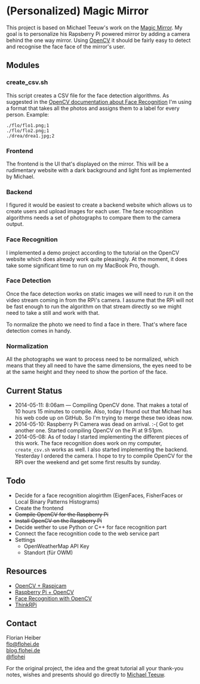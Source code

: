 # (Personalized) Magic Mirror

This project is based on Michael Teeuw's work on the [Magic Mirror][1]. My goal is to personalize his Rapsberry Pi powered mirror by adding a camera behind the one way mirror. Using [OpenCV][2] it should be fairly easy to detect and recognise the face face of the
mirror's user.

## Modules

### create_csv.sh

This script creates a CSV file for the face detection algorithms. As suggested in the [OpenCV documentation about Face Recognition][3] I'm using a format that takes all the photos and assigns them to a label for every person. Example:

	./flo/flo1.png;1
	./flo/flo2.png;1
	./drea/drea1.jpg;2
	
### Frontend

The frontend is the UI that's displayed on the mirror. This will be a rudimentary website with a dark background and light font as implemented by Michael.

### Backend

I figured it would be easiest to create a backend website which allows us to create users and upload images for each user. The face recognition algorithms needs a set of photographs to compare them to the camera output.

### Face Recognition

I implemented a demo project according to the tutorial on the OpenCV website which does already work quite pleasingly. At the moment, it does take some significant time to run on my MacBook Pro, though.

### Face Detection

Once the face detection works on static images we will need to run it on the video stream coming in from the RPi's camera. I assume that the RPi will not be fast enough to run the algorithm on that stream directly so we might need to take a still and work with that.  

To normalize the photo we need to find a face in there. That's where face detection comes in handy.

### Normalization

All the photographs we want to process need to be normalized, which means that they all need to have the same dimensions, the eyes need to be at the same height and they need to show the portion of the face.

## Current Status

* 2014-05-11: 8:06am — Compiling OpenCV done. That makes a total of 10 hours 15 minutes to compile. Also, today I found out that Michael has his web code up on GitHub. So I'm trying to merge these two ideas now.
* 2014-05-10: Raspberry Pi Camera was dead on arrival. :-( Got to get another one. Started compiling OpenCV on the Pi at 9:51pm.
* 2014-05-08: As of today I started implementing the different pieces of this work. The face recognition does work on my computer, `create_csv.sh` works as well. I also started implementing the backend. Yesterday I ordered the camera. I hope to try to compile OpenCV for the RPi over the weekend and get some first results by sunday.

## Todo

* Decide for a face recognition alogirthm (EigenFaces, FisherFaces or Local Binary Patterns Histograms)
* Create the frontend
* ~~Compile OpenCV for the Raspberry Pi~~
* ~~Install OpenCV on the Raspberry Pi~~
* Decide wether to use Python or C++ for face recognition part
* Connect the face recognition code to the web service part
* Settings
  * OpenWeatherMap API Key
  * Standort (für OWM)
  
## Resources

* [OpenCV + Raspicam](http://www.raspberrypi.org/forums/viewtopic.php?f=33&t=61834)
* [Raspberry Pi + OpenCV](http://mitchtech.net/raspberry-pi-opencv/)
* [Face Recognition with OpenCV](http://docs.opencv.org/trunk/modules/contrib/doc/facerec/facerec_tutorial.html#preparing-the-data)
* [ThinkRPi](http://thinkrpi.wordpress.com)

## Contact

Florian Heiber  
<flo@flohei.de>  
[blog.flohei.de](http://blog.flohei.de)  
[@flohei](http://twitter.com/flohei)

For the original project, the idea and the great tutorial all your thank-you notes, wishes and presents should go directly to [Michael Teeuw][4].

[1]: http://s.flohei.de/2B
[2]: http://opencv.org
[3]: http://docs.opencv.org/trunk/modules/contrib/doc/facerec/facerec_tutorial.html#preparing-the-data
[4]: https://twitter.com/michmich